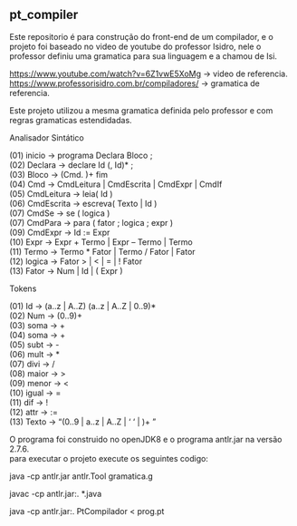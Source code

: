 ## pt_compiler
Este repositorio é para construção do front-end de um compilador, e o projeto foi baseado no video de youtube do professor Isidro, nele o professor definiu uma gramatica para sua linguagem e a chamou de Isi.  

https://www.youtube.com/watch?v=6Z1vwE5XoMg -> video de referencia.  
https://www.professorisidro.com.br/compiladores/ -> gramatica de referencia.  

Este projeto utilizou a mesma gramatica definida pelo professor e com regras gramaticas estendidadas.  

Analisador Sintático  
  
(01) inicio       -> programa Declara Bloco ;  
(02) Declara    -> declare Id (, Id)* ;  
(03) Bloco      -> (Cmd. )+ fim  
(04) Cmd        -> CmdLeitura | CmdEscrita | CmdExpr | CmdIf  
(05) CmdLeitura -> leia( Id )  
(06) CmdEscrita -> escreva( Texto | Id )  
(07) CmdSe      -> se ( logica )  
(07) CmdPara    -> para ( fator ; logica ;  expr )  
(09) CmdExpr    -> Id := Expr  
(10) Expr       -> Expr + Termo  | Expr – Termo  | Termo  
(11) Termo      -> Termo * Fator | Termo / Fator | Fator  
(12) logica     -> Fator > | < | = | ! Fator  
(13) Fator      -> Num | Id | ( Expr )  
   
 Tokens  
  
(01) Id     -> (a..z | A..Z) (a..z | A..Z | 0..9)*  
(02) Num    -> (0..9)+  
(03) soma   -> +  
(04) soma   -> +  
(05) subt   -> -  
(06) mult   -> *  
(07) divi   -> /  
(08) maior  -> >  
(09) menor  -> <  
(10) igual  -> =  
(11) dif    -> !  
(12) attr   -> :=  
(13) Texto  -> “(0..9 | a..z | A..Z | ‘ ‘ | )+ ”  
  
O programa foi construido no openJDK8 e o programa antlr.jar na versão 2.7.6.  
para executar o projeto execute os seguintes codigo:  

java -cp antlr.jar antlr.Tool gramatica.g  

javac -cp antlr.jar:. *.java  

java -cp antlr.jar:. PtCompilador < prog.pt  
